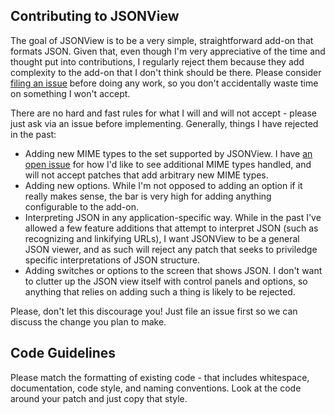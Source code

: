 Contributing to JSONView
---

The goal of JSONView is to be a very simple, straightforward add-on that formats JSON. Given that, even though I'm very appreciative of the time and thought put into contributions, I regularly reject them because they add complexity to the add-on that I don't think should be there. Please consider [filing an issue](https://github.com/bhollis/jsonview/issues) before doing any work, so you don't accidentally waste time on something I won't accept.

There are no hard and fast rules for what I will and will not accept - please just ask via an issue before implementing. Generally, things I have rejected in the past:

* Adding new MIME types to the set supported by JSONView. I have [an open issue](https://github.com/bhollis/jsonview/issues/7) for how I'd like to see additional MIME types handled, and will not accept patches that add arbitrary new MIME types.
* Adding new options. While I'm not opposed to adding an option if it really makes sense, the bar is very high for adding anything configurable to the add-on.
* Interpreting JSON in any application-specific way. While in the past I've allowed a few feature additions that attempt to interpret JSON (such as recognizing and linkifying URLs), I want JSONView to be a general JSON viewer, and as such will reject any patch that seeks to priviledge specific interpretations of JSON structure.
* Adding switches or options to the screen that shows JSON. I don't want to clutter up the JSON view itself with control panels and options, so anything that relies on adding such a thing is likely to be rejected.

Please, don't let this discourage you! Just file an issue first so we can discuss the change you plan to make.


Code Guidelines
---

Please match the formatting of existing code - that includes whitespace, documentation, code style, and naming conventions. Look at the code around your patch and just copy that style.